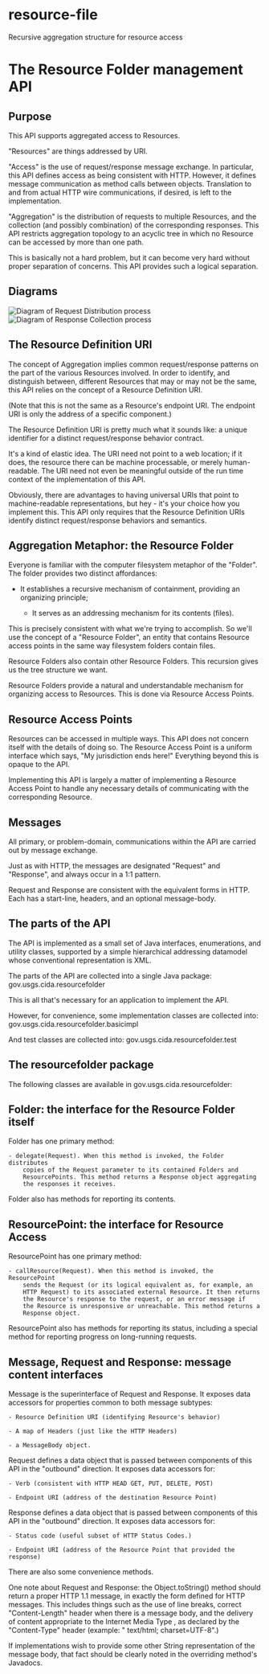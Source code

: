 resource-file
============

Recursive aggregation structure for resource access

The Resource Folder management API
==================================

Purpose
-------
This API supports aggregated access to Resources. 

"Resources" are things addressed by URI.

"Access" is the use of request/response message exchange. In particular,
this API defines access as being consistent with HTTP. However, it 
defines message communication as method calls between objects. Translation 
to and from actual HTTP wire communications, if desired, is left to the 
implementation.

"Aggregation" is the distribution of requests to multiple Resources, and the
collection (and possibly combination) of the corresponding responses. This API
restricts aggregation topology to an acyclic tree in which no Resource can
be accessed by more than one path.

This is basically not a hard problem, but it can become very hard without 
proper separation of concerns. This API provides such a logical separation.

Diagrams
--------
<img src='/images/request_distribution.png' alt='Diagram of Request Distribution process'/>
<img src='/images/response_collection.png' alt='Diagram of Response Collection process'/>

The Resource Definition URI
---------------------------

The concept of Aggregation implies common request/response patterns on the part
of the various Resources involved. In order to identify, and distinguish
between, different Resources that may or may not be the same, this API
relies on the concept of a Resource Definition URI.

(Note that this is not the same as a Resource's endpoint URI. The endpoint URI
is only the address of a specific component.)

The Resource Definition URI is pretty much what it sounds like: a unique 
identifier for a distinct request/response behavior contract.

It's a kind of elastic idea. The URI need not point to a web location; if it
does, the resource there can be machine processable, or merely human-
readable. The URI need not even be meaningful outside of
the run time context of the implementation of this API. 

Obviously, there are advantages to having universal URIs that point to 
machine-readable representations, but hey - it's your choice how you implement
this. This API only requires that the Resource Definition URIs identify
distinct request/response behaviors and semantics.



Aggregation Metaphor: the Resource Folder
-----------------------------------------

Everyone is familiar with the computer filesystem metaphor of the "Folder". 
The folder provides two distinct affordances:

  - It establishes a recursive mechanism of containment, providing
		an organizing principle;

	- It serves as an addressing mechanism for its contents (files).

This is precisely consistent with what we're trying to accomplish. So we'll
use the concept of a "Resource Folder", an entity that contains Resource 
access points in the same way filesystem folders contain files. 

Resource Folders also contain other Resource Folders. This recursion
gives us the tree structure we want.

Resource Folders provide a natural and understandable mechanism for organizing 
access to Resources. This is done via Resource Access Points.


Resource Access Points
----------------------

Resources can be accessed in multiple ways. This API does not concern itself
with the details of doing so. The Resource Access Point is a uniform interface 
which says, "My jurisdiction ends here!" Everything beyond this is opaque to the
API.

Implementing this API is largely a matter of implementing a Resource Access 
Point to handle any necessary details of communicating with the corresponding
Resource.



Messages
--------

All primary, or problem-domain, communications within the API are carried out 
by message exchange.

Just as with HTTP, the messages are designated "Request" and "Response", and
always occur in a 1:1 pattern.

Request and Response are consistent with the equivalent forms in HTTP.
Each has a start-line, headers, and an optional message-body.


The parts of the API
--------------------
The API is implemented as a small set of Java interfaces, enumerations, and
utility classes, supported by a simple hierarchical addressing datamodel 
whose conventional representation is XML.

The parts of the API are collected into a single Java package: 
gov.usgs.cida.resourcefolder

This is all that's necessary for an application to implement the API.

However, for convenience, some implementation classes are collected into:
gov.usgs.cida.resourcefolder.basicimpl

And test classes are collected into:
gov.usgs.cida.resourcefolder.test


The resourcefolder package
--------------------------

The following classes are available in gov.usgs.cida.resourcefolder:

Folder: the interface for the Resource Folder itself
----------------------------------------------------
Folder has one primary method: 

	- delegate(Request). When this method is invoked, the Folder distributes 
		copies of the Request parameter to its contained Folders and
		ResourcePoints. This method returns a Response object aggregating
		the responses it receives.

Folder also has methods for reporting its contents.


ResourcePoint: the interface for Resource Access
------------------------------------------------
ResourcePoint has one primary method:

	- callResource(Request). When this method is invoked, the ResourcePoint
		sends the Request (or its logical equivalent as, for example, an
		HTTP Request) to its associated external Resource. It then returns
		the Resource's response to the request, or an error message if 
		the Resource is unresponsive or unreachable. This method returns a 
		Response object.

ResourcePoint also has methods for reporting its status, including a special
method for reporting progress on long-running requests.


Message, Request and Response: message content interfaces
----------------------------------------------------------------------
Message is the superinterface of Request and Response. It exposes data
accessors for properties common to both message subtypes:

	- Resource Definition URI (identifying Resource's behavior)

	- A map of Headers (just like the HTTP Headers)

	- a MessageBody object.

Request defines a data object that is passed between components of this API 
in the "outbound" direction. It exposes data accessors for:

	- Verb (consistent with HTTP HEAD GET, PUT, DELETE, POST)

	- Endpoint URI (address of the destination Resource Point)


Response defines a data object that is passed between components of this API 
in the "outbound" direction. It exposes data accessors for:

	- Status code (useful subset of HTTP Status Codes.)

	- Endpoint URI (address of the Resource Point that provided the response)

There are also some convenience methods.

One note about Request and Response: the Object.toString() method should
return a proper HTTP 1.1 message, in exactly the form defined for HTTP
messages. This includes things such as the use of <CR><LF> line breaks,
correct "Content-Length" header when there is a message body, and the
delivery of content appropriate to the Internet Media Type , as declared
by the "Content-Type" header (example: " text/html; charset=UTF-8".)

If implementations wish to provide some other String representation of the 
message body, that fact should be clearly noted in the overriding method's 
Javadocs.




